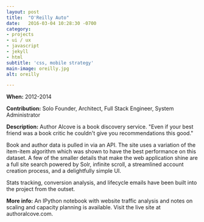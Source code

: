 ```yaml
---
layout: post
title:  "O'Reilly Auto"
date:   2016-03-04 10:28:30 -0700
category:
- projects
- ui / ux
- javascript
- jekyll
- html
subtitle: 'css, mobile strategy'
main-image: oreilly.jpg
alt: oreilly

---
```


**When:** 2012-2014

**Contribution:** Solo Founder, Architect, Full Stack Engineer, System Administrator

**Description:** Author Alcove is a book discovery service. "Even if your best friend was a book critic he couldn't give you recommendations this good."

Book and author data is pulled in via an API. The site uses a variation of the item-item algorithm which was shown to have the best performance on this dataset. A few of the smaller details that make the web application shine are a full site search powered by Solr, infinite scroll, a streamlined account creation process, and a delightfully simple UI.

Stats tracking, conversion analysis, and lifecycle emails have been built into the project from the outset.

**More info:** An IPython notebook with website traffic analysis and notes on scaling and capacity planning is available. Visit the live site at authoralcove.com.